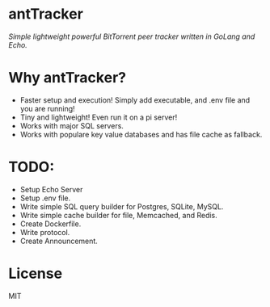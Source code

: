 # antTracker

*Simple lightweight powerful BitTorrent peer tracker written in GoLang and Echo.*

# Why antTracker?

- Faster setup and execution! Simply add executable, and .env file and you are running!
- Tiny and lightweight! Even run it on a pi server!
- Works with major SQL servers.
- Works with populare key value databases and has file cache as fallback.


# TODO:

- Setup Echo Server
- Setup .env file.
- Write simple SQL query builder for Postgres, SQLite, MySQL.
- Write simple cache builder for file, Memcached, and Redis.
- Create Dockerfile.
- Write protocol.
- Create Announcement.

# License

MIT